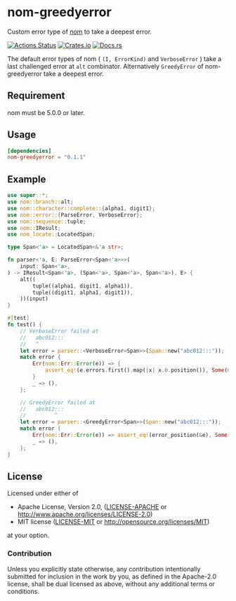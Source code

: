 # nom-greedyerror
Custom error type of [nom](https://github.com/Geal/nom) to take a deepest error.

[![Actions Status](https://github.com/dalance/nom-greedyerror/workflows/Rust/badge.svg)](https://github.com/dalance/nom-greedyerror/actions)
[![Crates.io](https://img.shields.io/crates/v/nom-greedyerror.svg)](https://crates.io/crates/nom-greedyerror)
[![Docs.rs](https://docs.rs/nom-greedyerror/badge.svg)](https://docs.rs/nom-greedyerror)

The default error types of nom ( `(I, ErrorKind)` and `VerboseError` ) take a last challenged error at `alt` combinator.
Alternatively `GreedyError` of nom-greedyerror take a deepest error.

## Requirement

nom must be 5.0.0 or later.

## Usage

```Cargo.toml
[dependencies]
nom-greedyerror = "0.1.1"
```

## Example

```rust
use super::*;
use nom::branch::alt;
use nom::character::complete::{alpha1, digit1};
use nom::error::{ParseError, VerboseError};
use nom::sequence::tuple;
use nom::IResult;
use nom_locate::LocatedSpan;

type Span<'a> = LocatedSpan<&'a str>;

fn parser<'a, E: ParseError<Span<'a>>>(
    input: Span<'a>,
) -> IResult<Span<'a>, (Span<'a>, Span<'a>, Span<'a>), E> {
    alt((
        tuple((alpha1, digit1, alpha1)),
        tuple((digit1, alpha1, digit1)),
    ))(input)
}

#[test]
fn test() {
    // VerboseError failed at
    //   abc012:::
    //   ^
    let error = parser::<VerboseError<Span>>(Span::new("abc012:::"));
    match error {
        Err(nom::Err::Error(e)) => {
            assert_eq!(e.errors.first().map(|x| x.0.position()), Some(0))
        }
        _ => (),
    };

    // GreedyError failed at
    //   abc012:::
    //         ^
    let error = parser::<GreedyError<Span>>(Span::new("abc012:::"));
    match error {
        Err(nom::Err::Error(e)) => assert_eq!(error_position(&e), Some(6)),
        _ => (),
    };
}
```

## License

Licensed under either of

 * Apache License, Version 2.0, ([LICENSE-APACHE](LICENSE-APACHE) or http://www.apache.org/licenses/LICENSE-2.0)
 * MIT license ([LICENSE-MIT](LICENSE-MIT) or http://opensource.org/licenses/MIT)

at your option.

### Contribution

Unless you explicitly state otherwise, any contribution intentionally
submitted for inclusion in the work by you, as defined in the Apache-2.0
license, shall be dual licensed as above, without any additional terms or
conditions.
